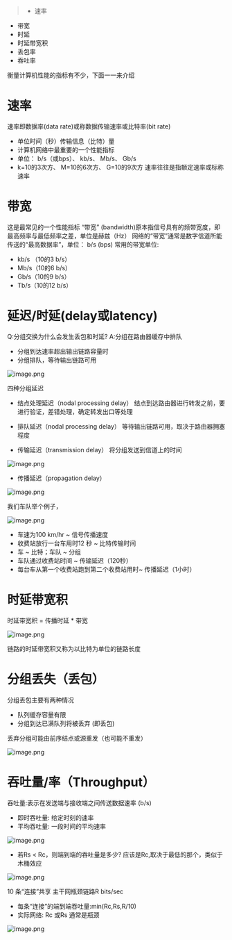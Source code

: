 > * 速率
* 带宽
* 时延
* 时延带宽积
* 丢包率
* 吞吐率

衡量计算机性能的指标有不少，下面一一来介绍

# 速率
速率即数据率(data rate)或称数据传输速率或比特率(bit rate)
* 单位时间（秒）传输信息（比特）量
* 计算机网络中最重要的一个性能指标
* 单位： b/s（或bps）、 kb/s、 Mb/s、 Gb/s
* k=10的3次方、 M=10的6次方、 G=10的9次方
速率往往是指额定速率或标称速率

# 带宽
这是最常见的一个性能指标
“带宽” (bandwidth)原本指信号具有的频带宽度，即最高频率与最低频率之差，单位是赫兹（Hz）
网络的“带宽”通常是数字信道所能传送的“最高数据率”，单位： b/s (bps)
常用的带宽单位:
* kb/s （10的3 b/s）
* Mb/s（10的6 b/s）
* Gb/s（10的9 b/s）
* Tb/s（10的12 b/s）

# 延迟/时延(delay或latency)
Q:分组交换为什么会发生丢包和时延?
A:分组在路由器缓存中排队
* 分组到达速率超出输出链路容量时
* 分组排队，等待输出链路可用


![image.png](http://upload-images.jianshu.io/upload_images/1234352-22cf7e914ac09d29.png?imageMogr2/auto-orient/strip%7CimageView2/2/w/1240)

四种分组延迟

* 结点处理延迟（nodal processing delay）
结点到达路由器进行转发之前，要进行验证，差错处理，确定转发出口等处理

* 排队延迟（nodal processing delay）
等待输出链路可用，取决于路由器拥塞程度

* 传输延迟（transmission delay）
将分组发送到信道上的时间

![image.png](http://upload-images.jianshu.io/upload_images/1234352-5b0ee5c33474800a.png?imageMogr2/auto-orient/strip%7CimageView2/2/w/1240)

* 传播延迟（propagation delay）

![image.png](http://upload-images.jianshu.io/upload_images/1234352-86618be6711dbcad.png?imageMogr2/auto-orient/strip%7CimageView2/2/w/1240)

我们车队举个例子，

![image.png](http://upload-images.jianshu.io/upload_images/1234352-fda4bfd08250dab1.png?imageMogr2/auto-orient/strip%7CimageView2/2/w/1240)

* 车速为100 km/hr ~ 信号传播速度
* 收费站放行一台车用时12 秒 ~ 比特传输时间
* 车 ~ 比特；车队 ~ 分组
* 车队通过收费站时间 ~ 传输延迟（120秒）
* 每台车从第一个收费站跑到第二个收费站用时~ 传播延迟（1小时）

# 时延带宽积
时延带宽积 = 传播时延 * 带宽

![image.png](http://upload-images.jianshu.io/upload_images/1234352-690abf4a7adf3df3.png?imageMogr2/auto-orient/strip%7CimageView2/2/w/1240)

链路的时延带宽积又称为以比特为单位的链路长度

# 分组丢失（丢包）
分组丢包主要有两种情况
* 队列缓存容量有限
* 分组到达已满队列将被丢弃 (即丢包)

丢弃分组可能由前序结点或源重发（也可能不重发）


![image.png](http://upload-images.jianshu.io/upload_images/1234352-e17674177001d163.png?imageMogr2/auto-orient/strip%7CimageView2/2/w/1240)

# 吞吐量/率（Throughput）
吞吐量:表示在发送端与接收端之间传送数据速率 (b/s)
* 即时吞吐量: 给定时刻的速率
* 平均吞吐量: 一段时间的平均速率

![image.png](http://upload-images.jianshu.io/upload_images/1234352-cc94e0baef306ee2.png?imageMogr2/auto-orient/strip%7CimageView2/2/w/1240)

* 若Rs < Rc，则端到端的吞吐量是多少?
应该是Rc,取决于最低的那个，类似于木桶效应

![image.png](http://upload-images.jianshu.io/upload_images/1234352-a951271407f8d74e.png?imageMogr2/auto-orient/strip%7CimageView2/2/w/1240)

10 条“连接”共享
主干网瓶颈链路R bits/sec

* 每条“连接”的端到端吞吐量:min(Rc,Rs,R/10)
* 实际网络: Rc 或Rs 通常是瓶颈


![image.png](http://upload-images.jianshu.io/upload_images/1234352-01c517a43fe94ac6.png?imageMogr2/auto-orient/strip%7CimageView2/2/w/1240)
